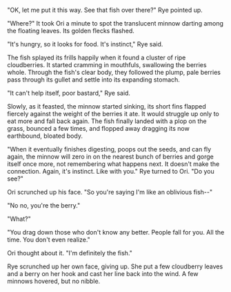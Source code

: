 "OK, let me put it this way. See that fish over there?" Rye pointed up.

"Where?" It took Ori a minute to spot the translucent minnow darting among the floating leaves. Its golden flecks flashed.

"It's hungry, so it looks for food. It's instinct," Rye said.

The fish splayed its frills happily when it found a cluster of ripe cloudberries. It started cramming in mouthfuls, swallowing the berries whole. Through the fish's clear body, they followed the plump, pale berries pass through its gullet and settle into its expanding stomach.

"It can't help itself, poor bastard," Rye said.

Slowly, as it feasted, the minnow started sinking, its short fins flapped fiercely against the weight of the berries it ate. It would struggle up only to eat more and fall back again. The fish finally landed with a plop on the grass, bounced a few times, and flopped away dragging its now earthbound, bloated body.

"When it eventually finishes digesting, poops out the seeds, and can fly again, the minnow will zero in on the nearest bunch of berries and gorge itself once more, not remembering what happens next. It doesn't make the connection. Again, it's instinct. Like with you." Rye turned to Ori. "Do you see?"

Ori scrunched up his face. "So you're saying I'm like an oblivious fish--"

"No no, you're the berry."

"What?"

"You drag down those who don't know any better. People fall for you. All the time. You don't even realize."

Ori thought about it. "I'm definitely the fish."

Rye scrunched up her own face, giving up. She put a few cloudberry leaves and a berry on her hook and cast her line back into the wind. A few minnows hovered, but no nibble.
